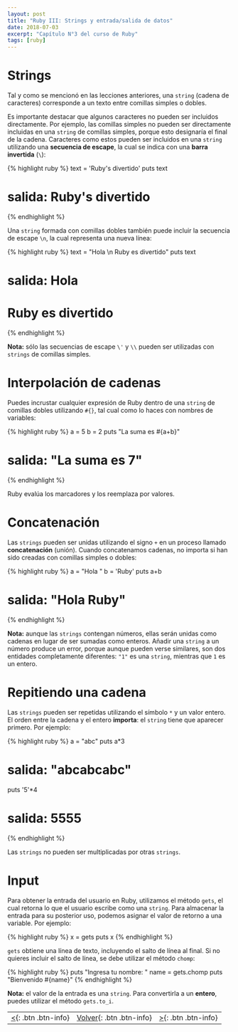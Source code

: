 ```yaml
---
layout: post
title: "Ruby III: Strings y entrada/salida de datos"
date: 2018-07-03
excerpt: "Capítulo N°3 del curso de Ruby"
tags: [ruby]
---
```


# Strings

Tal y como se mencionó en las lecciones anteriores, una `string` (cadena de caracteres) corresponde a un texto entre comillas simples o dobles.

Es importante destacar que algunos caracteres no pueden ser incluidos directamente. Por ejemplo, las comillas simples no pueden ser directamente incluidas en una `string` de comillas simples, porque esto designaría el final de la cadena. Caracteres como estos pueden ser incluidos en una `string` utilizando una **secuencia de escape**, la cual se indica con una **barra invertida** (`\`):

{% highlight ruby %}
text = 'Ruby\'s divertido'
puts text
# salida: Ruby's divertido
{% endhighlight %}

Una `string` formada con comillas dobles también puede incluir la secuencia de escape `\n`, la cual representa una nueva línea:

{% highlight ruby %}
text = "Hola \n Ruby es divertido"
puts text
# salida: Hola
#          Ruby es divertido
{% endhighlight %}

**Nota:** sólo las secuencias de escape `\'` y `\\` pueden ser utilizadas con `strings` de comillas simples.

# Interpolación de cadenas

Puedes incrustar cualquier expresión de Ruby dentro de una `string` de comillas dobles utilizando `#{}`, tal cual como lo haces con nombres de variables:

{% highlight ruby %}
a = 5
b = 2
puts "La suma es #{a+b}"
# salida: "La suma es 7"
{% endhighlight %}

Ruby evalúa los marcadores y los reemplaza por valores.

# Concatenación

Las `strings` pueden ser unidas utilizando el signo `+`  en un proceso llamado **concatenación** (unión). Cuando concatenamos cadenas, no importa si han sido creadas con comillas simples o dobles:

{% highlight ruby %}
a = "Hola "
b = 'Ruby'
puts a+b
# salida: "Hola Ruby"
{% endhighlight %}

**Nota:** aunque las `strings` contengan números, ellas serán unidas como cadenas en lugar de ser sumadas como enteros. Añadir una `string` a un número produce un error, porque aunque pueden verse similares, son dos entidades completamente diferentes: `"1"` es una `string`, mientras que `1` es un entero.

# Repitiendo una cadena

Las `strings` pueden ser repetidas utilizando el símbolo `*` y un valor entero. El orden entre la cadena y el entero **importa**: el `string` tiene que aparecer primero. Por ejemplo:

{% highlight ruby %}
a = "abc"
puts a*3
# salida: "abcabcabc"

puts '5'*4
# salida: 5555
{% endhighlight %}

Las `strings` no pueden ser multiplicadas por otras `strings`.

# Input

Para obtener la entrada del usuario en Ruby, utilizamos el método `gets`, el cual retorna lo que el usuario escribe como una `string`. Para almacenar la entrada para su posterior uso, podemos asignar el valor de retorno a una variable. Por ejemplo:

{% highlight ruby %}
x = gets
puts x
{% endhighlight %}

`gets` obtiene una línea de texto, incluyendo el salto de línea al final. Si no quieres incluir el salto de línea, se debe utilizar el método `chomp`:

{% highlight ruby %}
puts "Ingresa tu nombre: "
name = gets.chomp
puts "Bienvenido #{name}"
{% endhighlight %}

**Nota:** el valor de la entrada es una `string`. Para convertirla a un **entero**, puedes utilizar el método `gets.to_i`.

|     |     |     |
|:----|:---:|----:|
| [<](https://nisoto.github.io/ruby-ii-variables/){: .btn .btn-info} | [Volver](https://nisoto.github.io/blog/){: .btn .btn-info} | [>](https://nisoto.github.io/blog/){: .btn .btn-info} |
